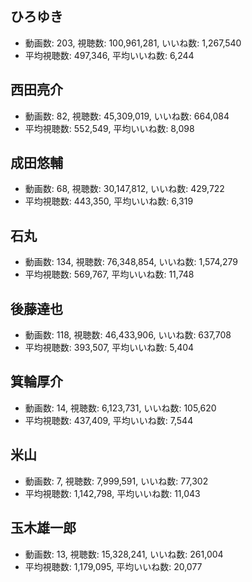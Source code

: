 ## ひろゆき

-   動画数: 203, 視聴数: 100,961,281, いいね数: 1,267,540
-   平均視聴数: 497,346, 平均いいね数: 6,244

## 西田亮介

-   動画数: 82, 視聴数: 45,309,019, いいね数: 664,084
-   平均視聴数: 552,549, 平均いいね数: 8,098

## 成田悠輔

-   動画数: 68, 視聴数: 30,147,812, いいね数: 429,722
-   平均視聴数: 443,350, 平均いいね数: 6,319

## 石丸

-   動画数: 134, 視聴数: 76,348,854, いいね数: 1,574,279
-   平均視聴数: 569,767, 平均いいね数: 11,748

## 後藤達也

-   動画数: 118, 視聴数: 46,433,906, いいね数: 637,708
-   平均視聴数: 393,507, 平均いいね数: 5,404

## 箕輪厚介

-   動画数: 14, 視聴数: 6,123,731, いいね数: 105,620
-   平均視聴数: 437,409, 平均いいね数: 7,544

## 米山

-   動画数: 7, 視聴数: 7,999,591, いいね数: 77,302
-   平均視聴数: 1,142,798, 平均いいね数: 11,043

## 玉木雄一郎

-   動画数: 13, 視聴数: 15,328,241, いいね数: 261,004
-   平均視聴数: 1,179,095, 平均いいね数: 20,077
